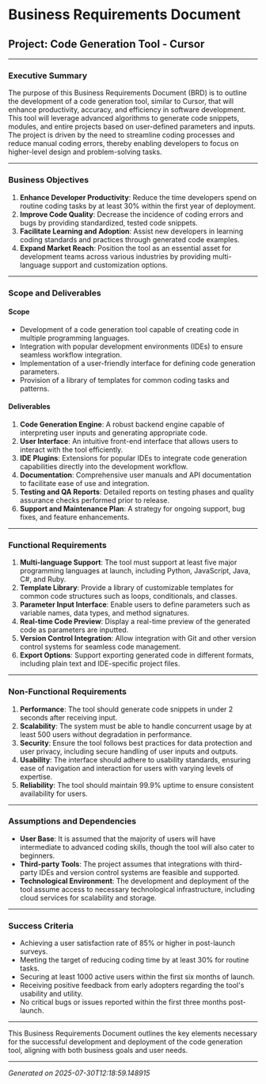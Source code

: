 # Business Requirements Document

## Project: Code Generation Tool - Cursor

---

### Executive Summary

The purpose of this Business Requirements Document (BRD) is to outline the development of a code generation tool, similar to Cursor, that will enhance productivity, accuracy, and efficiency in software development. This tool will leverage advanced algorithms to generate code snippets, modules, and entire projects based on user-defined parameters and inputs. The project is driven by the need to streamline coding processes and reduce manual coding errors, thereby enabling developers to focus on higher-level design and problem-solving tasks.

---

### Business Objectives

1. **Enhance Developer Productivity**: Reduce the time developers spend on routine coding tasks by at least 30% within the first year of deployment.
2. **Improve Code Quality**: Decrease the incidence of coding errors and bugs by providing standardized, tested code snippets.
3. **Facilitate Learning and Adoption**: Assist new developers in learning coding standards and practices through generated code examples.
4. **Expand Market Reach**: Position the tool as an essential asset for development teams across various industries by providing multi-language support and customization options.

---

### Scope and Deliverables

#### Scope

- Development of a code generation tool capable of creating code in multiple programming languages.
- Integration with popular development environments (IDEs) to ensure seamless workflow integration.
- Implementation of a user-friendly interface for defining code generation parameters.
- Provision of a library of templates for common coding tasks and patterns.

#### Deliverables

1. **Code Generation Engine**: A robust backend engine capable of interpreting user inputs and generating appropriate code.
2. **User Interface**: An intuitive front-end interface that allows users to interact with the tool efficiently.
3. **IDE Plugins**: Extensions for popular IDEs to integrate code generation capabilities directly into the development workflow.
4. **Documentation**: Comprehensive user manuals and API documentation to facilitate ease of use and integration.
5. **Testing and QA Reports**: Detailed reports on testing phases and quality assurance checks performed prior to release.
6. **Support and Maintenance Plan**: A strategy for ongoing support, bug fixes, and feature enhancements.

---

### Functional Requirements

1. **Multi-language Support**: The tool must support at least five major programming languages at launch, including Python, JavaScript, Java, C#, and Ruby.
2. **Template Library**: Provide a library of customizable templates for common code structures such as loops, conditionals, and classes.
3. **Parameter Input Interface**: Enable users to define parameters such as variable names, data types, and method signatures.
4. **Real-time Code Preview**: Display a real-time preview of the generated code as parameters are inputted.
5. **Version Control Integration**: Allow integration with Git and other version control systems for seamless code management.
6. **Export Options**: Support exporting generated code in different formats, including plain text and IDE-specific project files.

---

### Non-Functional Requirements

1. **Performance**: The tool should generate code snippets in under 2 seconds after receiving input.
2. **Scalability**: The system must be able to handle concurrent usage by at least 500 users without degradation in performance.
3. **Security**: Ensure the tool follows best practices for data protection and user privacy, including secure handling of user inputs and outputs.
4. **Usability**: The interface should adhere to usability standards, ensuring ease of navigation and interaction for users with varying levels of expertise.
5. **Reliability**: The tool should maintain 99.9% uptime to ensure consistent availability for users.

---

### Assumptions and Dependencies

- **User Base**: It is assumed that the majority of users will have intermediate to advanced coding skills, though the tool will also cater to beginners.
- **Third-party Tools**: The project assumes that integrations with third-party IDEs and version control systems are feasible and supported.
- **Technological Environment**: The development and deployment of the tool assume access to necessary technological infrastructure, including cloud services for scalability and storage.

---

### Success Criteria

- Achieving a user satisfaction rate of 85% or higher in post-launch surveys.
- Meeting the target of reducing coding time by at least 30% for routine tasks.
- Securing at least 1000 active users within the first six months of launch.
- Receiving positive feedback from early adopters regarding the tool's usability and utility.
- No critical bugs or issues reported within the first three months post-launch.

---

This Business Requirements Document outlines the key elements necessary for the successful development and deployment of the code generation tool, aligning with both business goals and user needs.

---
*Generated on 2025-07-30T12:18:59.148915*
